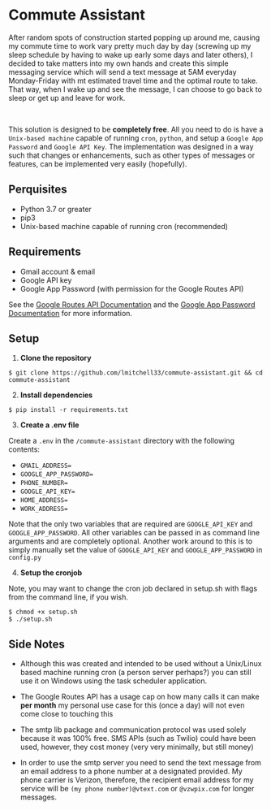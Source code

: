 # Commute Assistant

After random spots of construction started popping up around me, causing my commute time to work vary pretty much day by day (screwing up my sleep schedule by having to wake up early some days and later others), I decided to take matters into my own hands and create this simple messaging service which will send a text message at 5AM everyday Monday-Friday with mt estimated travel time and the optimal route to take. That way, when I wake up and see the message, I can choose to go back to sleep or get up and leave for work. 

<br />

This solution is designed to be **completely free**. All you need to do is have a `Unix-based machine` capable of running `cron`, `python`, and setup a `Google App Password` and `Google API Key`. The implementation was designed in a way such that changes or enhancements, such as other types of messages or features, can be implemented very easily (hopefully). 


## Perquisites

- Python 3.7 or greater
- pip3
- Unix-based machine capable of running cron (recommended)

## Requirements

- Gmail account & email
- Google API key
- Google App Password (with permission for the Google Routes API)

See the [Google Routes API Documentation](https://developers.google.com/maps/documentation/routes) and the [Google App Password Documentation](https://support.google.com/accounts/answer/185833?hl=en) for more information.

## Setup

1. **Clone the repository**

```
$ git clone https://github.com/lmitchell33/commute-assistant.git && cd commute-assistant
```

2. **Install dependencies**

```
$ pip install -r requirements.txt
```

3. **Create a .env file**

Create a `.env` in the `/commute-assistant` directory with the following contents:

- `GMAIL_ADDRESS=`
- `GOOGLE_APP_PASSWORD=`
- `PHONE_NUMBER=`
- `GOOGLE_API_KEY=`
- `HOME_ADDRESS=`
- `WORK_ADDRESS=`

Note that the only two variables that are required are `GOOGLE_API_KEY` and `GOOGLE_APP_PASSWORD`. All other variables can be passed in as command line arguments and are completely optional. Another work around to this is to simply manually set the value of `GOOGLE_API_KEY` and `GOOGLE_APP_PASSWORD` in `config.py`

4. **Setup the cronjob**

Note, you may want to change the cron job declared in setup.sh with flags from the command line, if you wish. 

```
$ chmod +x setup.sh
$ ./setup.sh
```

## Side Notes

- Although this was created and intended to be used without a Unix/Linux based machine running cron (a person server perhaps?) you can still use it on Windows using the task scheduler application. 

- The Google Routes API has a usage cap on how many calls it can make **per month** my personal use case for this (once a day) will not even come close to touching this 

- The smtp lib package and communication protocol was used solely because it was 100% free. SMS APIs (such as Twilio) could have been used, however, they cost money (very very minimally, but still money)

-  In order to use the smtp server you need to send the text message from an email address to a phone number at a designated provided. My phone carrier is Verizon, therefore, the recipient email address for my service will be `(my phone number)@vtext.com` or `@vzwpix.com` for longer messages. 

